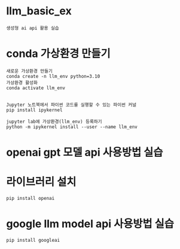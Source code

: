# llm_basic_ex
```
생성형 ai api 활용 실습 
```
# conda 가상환경 만들기
```
새로운 가상환경 만들기
conda create -n llm_env python=3.10
가상환경 활성화
conda activate llm_env


Jupyter 노트북에서 파이썬 코드를 실행할 수 있는 파이썬 커널
pip install ipykernel

jupyter lab에 가상환경(llm_env) 등록하기
python -m ipykernel install --user --name llm_env
```

# openai gpt 모델 api 사용방법 실습
# 라이브러리 설치
```
pip install openai

```

# google llm model api 사용방법 실습
```
pip install googleai
```